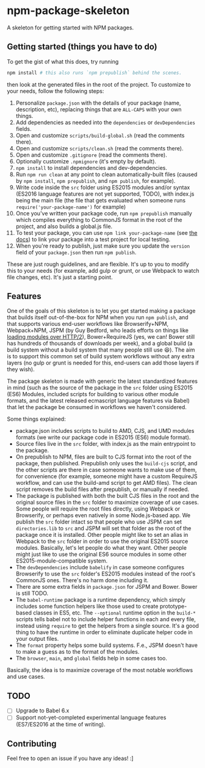 npm-package-skeleton
====================

A skeleton for getting started with NPM packages.

Getting started (things you have to do)
---------------------------------------

To get the gist of what this does, try running

```sh
npm install # this also runs `npm prepublish` behind the scenes.
```

then look at the generated files in the root of the project. To customize to
your needs, follow the following steps:

1. Personalize `package.json` with the details of your package (name,
  description, etc), replacing things that are `ALL-CAPS` with your own things.
2. Add dependencies as needed into the `dependencies` or `devDependencies` fields.
3. Open and customize `scripts/build-global.sh` (read the comments there).
4. Open and customize `scripts/clean.sh` (read the comments there).
5. Open and customize `.gitignore` (read the comments there).
6. Optionally customize `.npmignore` (it's empty by default).
7. `npm install` to install dependencies and dev-dependencies.
8. Run `npm run clean` at any point to clean automatically-built files (caused
  by `npm install`, `npm prepublish`, and `npm publish`, for example).
9. Write code inside the `src` folder using ES2015 modules and/or syntax (ES2016
  language features are not yet supported, TODO), with index.js being the main
  file (the file that gets evaluated when someone runs
  `require('your-package-name')` for example)
10. Once you've written your package code, run `npm prepublish` manually which
    compiles everything to CommonJS format in the root of the project, and also
    builds a global.js file.
11. To test your package, you can use `npm link your-package-name` (see [the
  docs](https://docs.npmjs.com/cli/link)) to link your package into a test
  project for local testing.
12. When you're ready to publish, just make sure you update the `version` field
  of your `package.json` then run `npm publish`.

These are just rough guidelines, and are flexible. It's up to you to modify
this to your needs (for example, add gulp or grunt, or use Webpack to watch
file changes, etc). It's just a starting point.

Features
--------

One of the goals of this skeleton is to let you get started making a package
that builds itself out-of-the-box for NPM when you run `npm publish`, and that
supports various end-user workflows like Browserify+NPM, Webpack+NPM, JSPM (by
Guy Bedford, who leads efforts on things like [loading modules over
HTTP/2](https://twitter.com/guybedford/status/509373243619549184)),
Bower+RequireJS (yes, we can! Bower still has hundreds of thousands of
downloads per week), and a global build (a build system without a build system
that many people still use :laughing:). The aim is to support this common set
of build system workflows without any extra layers (no gulp or grunt is needed
for this, end-users can add those layers if they wish).

The package skeleton is made with generic the latest standardized features in
mind (such as the source of the package in the `src` folder using ES2015 (ES6)
Modules, included scripts for building to various other module formats, and the
latest released ecmascript language features via Babel) that let the package be
consumed in workflows we haven't considered.

Some things explained:

- package.json includes scripts to build to AMD, CJS, and UMD modules formats
  (we write our package code in ES2015 (ES6) module format).
- Source files live in the `src` folder, with index.js as the main entrypoint
  to the package.
- On prepublish to NPM, files are built to CJS format into the root of the
  package, then published. Prepublish only uses the `build-cjs` script, and the
  other scripts are there in case someone wants to make use of them, for
  convenience (for example, someone might have a custom RequireJS workflow, and
  can use the build-amd script to get AMD files). The clean script removes the
  build files after prepublish, or manually if needed.
- The package is published with both the built CJS files in the root and the
  original source files in the `src` folder to maximize coverage of use cases.
  Some people will require the root files directly, using Webpack or
  Browserify, or perhaps even natively in some Node.js-based app.  We publish
  the `src` folder intact so that people who use JSPM can set `directories.lib`
  to `src` and JSPM will set that folder as the root of the package once it is
  installed. Other people might like to set an alias in Webpack to the `src`
  folder in order to use the original ES2015 source modules. Basically, let's let
  people do what they want. Other people might just like to use the original
  ES6 source modules in some other ES2015-module-compatible system.
- The `devDependencies` include `babelify` in case someone configures
  Browserify to use the `src` folder's ES2015 modules instead of the root's
  CommonJS ones. There's no harm done including it.
- There are some extra fields in `package.json` for JSPM and Bower. Bower is
  still TODO.
- The `babel-runtime` package is a runtime dependency, which simply includes
  some function helpers like those used to create prototype-based classes in
  ES5, etc. The `--optional` runtime option in the `build-*` scripts tells
  babel not to include helper functions in each and every file, instead using
  `require` to get the helpers from a single source. It's a good thing to have
  the runtime in order to eliminate duplicate helper code in your output files.
- The `format` property helps some build systems. F.e., JSPM doesn't have to
  make a guess as to the format of the modules.
- The `browser`, `main`, and `global` fields help in some cases too.

Basically, the idea is to maximize coverage of the most notable workflows and
use cases.

TODO
----

- [ ] Upgrade to Babel 6.x
- [ ] Support not-yet-completed experimental language features (ES7/ES2016 at
  the time of writing).

Contributing
------------

Feel free to open an issue if you have any ideas! :]
